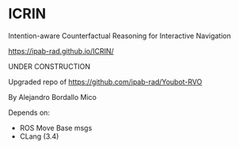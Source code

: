 # ICRIN
Intention-aware Counterfactual Reasoning for Interactive Navigation

https://ipab-rad.github.io/ICRIN/

UNDER CONSTRUCTION

Upgraded repo of https://github.com/ipab-rad/Youbot-RVO

By Alejandro Bordallo Mico

Depends on:
 
* ROS Move Base msgs
* CLang (3.4)
